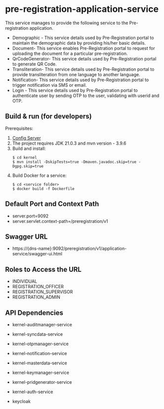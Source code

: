 # pre-registration-application-service

This service manages to provide the following service to the Pre-registration application.

  * Demographic - This service details used by Pre-Registration portal to maintain the demographic data by providing his/her basic details.
  * Document- This service enables Pre-Registration portal to request for uploading the document for a particular pre-registration.
  * QrCodeGenerator- This service details used by Pre-Registration portal to generate QR Code.
  * Transliteration- This service details used by Pre-Registration portal to provide transliteration from one language to another language.
  * Notification- This service details used by Pre-Registration portal to trigger notification via SMS or email.
  * Login - This service details used by Pre-Registration portal to authenticate user by sending OTP to the user, validating  with userid and OTP. 

## Build & run (for developers)
Prerequisites:
1. [Config Server](https://docs.mosip.io/1.2.0/modules/module-configuration#config-server)
2. The project requires JDK 21.0.3 and mvn version - 3.9.6
3. Build and install:
    ```
    $ cd kernel
    $ mvn install -DskipTests=true -Dmaven.javadoc.skip=true -Dgpg.skip=true
    ```
4. Build Docker for a service:
    ```
    $ cd <service folder>
    $ docker build -f Dockerfile

## Default Port and Context Path

  * server.port=9092
  * server.servlet.context-path=/preregistration/v1

## Swagger URL
* https://{dns-name}:9092/preregistration/v1/application-service/swagger-ui.html

## Roles to Access the URL

* INDIVIDUAL
* REGISTRATION_OFFICER
* REGISTRATION_SUPERVISOR
* REGISTRATION_ADMIN

## API Dependencies
	
* kernel-auditmanager-service

* kernel-syncdata-service

* kernel-otpmanager-service

* kernel-notification-service

* kernel-masterdata-service

* kernel-keymanager-service

* kernel-pridgenerator-service

* kernel-auth-service

* keycloak



